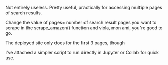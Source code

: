 Not entirely useless. Pretty useful, practically for accessing multiple pages of search results.

Change the value of pages= number of search result pages you want to scrape in the  scrape_amazon() function and viola, mon ami, you're good to go.

The deployed site only does for the first 3 pages, though

I've attached a simpler script to run directly in Jupyter or Collab for quick use.
